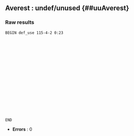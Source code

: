 ## Averest : undef/unused {##uuAverest}
### Raw results


~~~
BEGIN def_use 115-4-2 0:23



















END
~~~

* **Errors** : 0

